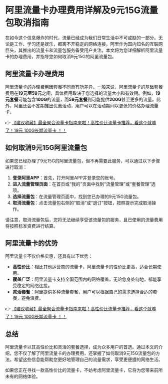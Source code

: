 # 阿里流量卡办理费用详解及9元15G流量包取消指南

在如今这个信息爆炸的时代，流量已经成为我们日常生活中不可或缺的一部分。无论是工作、学习还是娱乐，都离不开稳定的网络连接。阿里作为国内知名的互联网巨头，其推出的流量卡和流量包服务备受用户关注。本文将为您详细解析阿里流量卡的办理费用，并指导您如何取消9元15G的阿里流量包。

## 阿里流量卡办理费用

阿里流量卡的办理费用因套餐不同而有所差异。一般来说，阿里流量卡的基础套餐费用在**19元至59元**之间，具体费用取决于您选择的流量大小和有效期。例如，**19元套餐**可能包含**100G**的流量，而**59元套餐**则可能提供**200G**甚至更多的流量。此外，阿里还会不定期推出优惠活动，用户可以在活动期间以更低的价格办理流量卡。

👉 [【建议收藏】最全聚合流量卡指南来啦！高性价比流量卡推荐，看这个就够了！19元 100G长期流量卡 ！！](https://bit.ly/Liuliangka)

## 如何取消9元15G阿里流量包

如果您已经办理了9元15G的阿里流量包，但不再需要此服务，可以通过以下步骤进行取消：

1. **登录阿里APP**：首先，打开阿里APP并登录您的账号。
2. **进入流量管理页面**：在首页或“我的”页面中找到“流量管理”或“套餐管理”选项。
3. **选择流量包**：在流量管理页面中，找到您已办理的9元15G流量包。
4. **取消流量包**：点击流量包右侧的“取消”或“退订”按钮，按照提示完成取消操作。

请注意，取消流量包后，您将无法继续享受该流量包的服务，且已使用的流量费用将按照标准资费进行结算。

## 阿里流量卡的优势

阿里流量卡不仅价格实惠，还具有以下优势：

- **高性价比**：相比其他运营商的流量卡，阿里流量卡的性价比更高，适合长期使用。
- **覆盖广泛**：阿里流量卡支持全国范围内的网络覆盖，无论您身处何地，都能享受稳定的网络连接。
- **灵活套餐**：阿里提供多种流量套餐，用户可以根据自己的需求选择合适的套餐，避免浪费。

👉 [【建议收藏】最全聚合流量卡指南来啦！高性价比流量卡推荐，看这个就够了！19元 100G长期流量卡 ！！](https://bit.ly/Liuliangka)

## 总结

阿里流量卡以其高性价比和灵活的套餐选择，成为众多用户的首选。通过本文的介绍，您不仅了解了阿里流量卡的办理费用，还掌握了如何取消9元15G流量包的方法。希望这些信息能帮助您更好地管理自己的流量需求，享受更便捷的网络生活。

如果您正在寻找一款高性价比的流量卡，不妨考虑阿里流量卡，它将为您带来前所未有的网络体验。